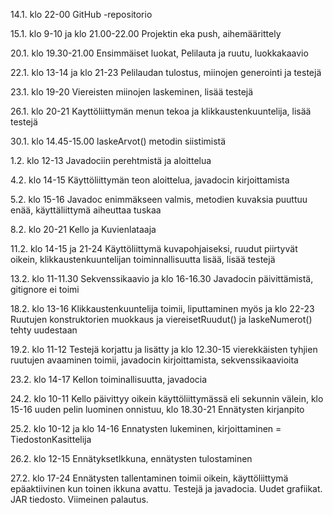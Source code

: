 14.1. klo 22-00 GitHub -repositorio

15.1. klo 9-10 ja klo 21.00-22.00 Projektin eka push, aihemäärittely

20.1. klo 19.30-21.00 Ensimmäiset luokat, Pelilauta ja ruutu, luokkakaavio

22.1. klo 13-14 ja klo 21-23 Pelilaudan tulostus, miinojen generointi ja testejä

23.1. klo 19-20 Viereisten miinojen laskeminen, lisää testejä

26.1. klo 20-21 Kayttöliittymän menun tekoa ja klikkaustenkuuntelija, lisää testejä

30.1. klo 14.45-15.00 laskeArvot() metodin siistimistä

1.2. klo 12-13 Javadociin perehtmistä ja aloittelua

4.2. klo 14-15 Käyttöliittymän teon aloittelua, javadocin kirjoittamista

5.2. klo 15-16 Javadoc enimmäkseen valmis, metodien kuvaksia puuttuu enää, käyttäliittymä aiheuttaa tuskaa

8.2. klo 20-21 Kello ja Kuvienlataaja

11.2. klo 14-15 ja 21-24 Käyttöliittymä kuvapohjaiseksi, ruudut piirtyvät oikein, klikkaustenkuuntelijan toiminnallisuutta lisää, lisää testejä

13.2. klo 11-11.30 Sekvenssikaavio ja klo 16-16.30 Javadocin päivittämistä, gitignore ei toimi

18.2. klo 13-16 Klikkaustenkuuntelija toimii, liputtaminen myös ja klo 22-23 Ruutujen konstruktorien muokkaus ja viereisetRuudut() ja laskeNumerot() tehty uudestaan

19.2. klo 11-12 Testejä korjattu ja lisätty ja klo 12.30-15 vierekkäisten tyhjien ruutujen avaaminen toimii, javadocin kirjoittamista, sekvenssikaavioita
 
23.2. klo 14-17 Kellon toiminallisuutta, javadocia

24.2. klo 10-11 Kello päivittyy oikein käyttöliittymässä eli sekunnin välein, klo 15-16 uuden pelin luominen onnistuu, klo 18.30-21 Ennätysten kirjanpito

25.2. klo 10-12 ja klo 14-16 Ennatysten lukeminen, kirjoittaminen = TiedostonKasittelija

26.2.  klo 12-15 EnnätyksetIkkuna, ennätysten tulostaminen

27.2. klo 17-24 Ennätysten tallentaminen toimii oikein, käyttöliittymä epäaktiivinen kun toinen ikkuna avattu. Testejä ja javadocia. Uudet grafiikat. JAR tiedosto. Viimeinen palautus.

